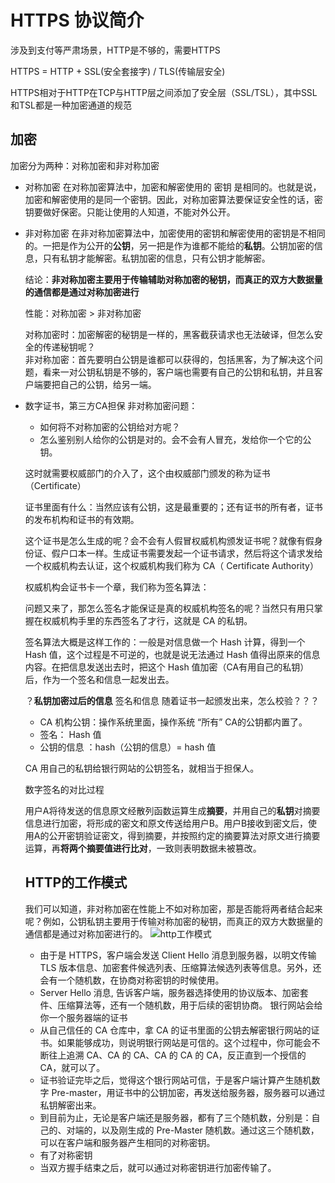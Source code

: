 # HTTPS 协议简介

涉及到支付等严肃场景，HTTP是不够的，需要HTTPS   

HTTPS = HTTP + SSL(安全套接字) / TLS(传输层安全)      

HTTPS相对于HTTP在TCP与HTTP层之间添加了安全层（SSL/TSL），其中SSL和TSL都是一种加密通道的规范     

## 加密
加密分为两种：对称加密和非对称加密      

- 对称加密
  在对称加密算法中，加密和解密使用的 密钥 是相同的。也就是说，加密和解密使用的是同一个密钥。因此，对称加密算法要保证安全性的话，密钥要做好保密。只能让使用的人知道，不能对外公开。

- 非对称加密
  在非对称加密算法中，加密使用的密钥和解密使用的密钥是不相同的。一把是作为公开的**公钥**，另一把是作为谁都不能给的**私钥**。公钥加密的信息，只有私钥才能解密。私钥加密的信息，只有公钥才能解密。

  结论：**非对称加密主要用于传输辅助对称加密的秘钥，而真正的双方大数据量的通信都是通过对称加密进行**    

  性能：对称加密 > 非对称加密   


  对称加密时：加密解密的秘钥是一样的，黑客截获请求也无法破译，但怎么安全的传递秘钥呢？        
  非对称加密：首先要明白公钥是谁都可以获得的，包括黑客，为了解决这个问题，看来一对公钥私钥是不够的，客户端也需要有自己的公钥和私钥，并且客户端要把自己的公钥，给另一端。        

- 数字证书，第三方CA担保
  非对称加密问题：

  - 如何将不对称加密的公钥给对方呢？
  - 怎么鉴别别人给你的公钥是对的。会不会有人冒充，发给你一个它的公钥。
  
  这时就需要权威部门的介入了，这个由权威部门颁发的称为证书（Certificate）   

  证书里面有什么：当然应该有公钥，这是最重要的；还有证书的所有者，证书的发布机构和证书的有效期。

  这个证书是怎么生成的呢？会不会有人假冒权威机构颁发证书呢？就像有假身份证、假户口本一样。生成证书需要发起一个证书请求，然后将这个请求发给一个权威机构去认证，这个权威机构我们称为 CA（ Certificate Authority）     

  权威机构会证书卡一个章，我们称为签名算法：    

  问题又来了，那怎么签名才能保证是真的权威机构签名的呢？当然只有用只掌握在权威机构手里的东西签名了才行，这就是 CA 的私钥。

  签名算法大概是这样工作的：一般是对信息做一个 Hash 计算，得到一个 Hash 值，这个过程是不可逆的，也就是说无法通过 Hash 值得出原来的信息内容。在把信息发送出去时，把这个 Hash 值加密（CA有用自己的私钥）后，作为一个签名和信息一起发出去。

  ？**私钥加密过后的信息**  签名和信息 随着证书一起颁发出来，怎么校验？？？   

  - CA 机构公钥：操作系统里面，操作系统 “所有” CA的公钥都内置了。
  - 签名： Hash 值
  - 公钥的信息 ：hash（公钥的信息）= hash 值

  CA 用自己的私钥给银行网站的公钥签名，就相当于担保人。   

  数字签名的对比过程    

  用户A将待发送的信息原文经散列函数运算生成**摘要**，并用自己的**私钥**对摘要信息进行加密，将形成的密文和原文传送给用户B。用户B接收到密文后，使用A的公开密钥验证密文，得到摘要，并按照约定的摘要算法对原文进行摘要运算，再**将两个摘要值进行比对**，一致则表明数据未被篡改。    

  ## HTTP的工作模式

  我们可以知道，非对称加密在性能上不如对称加密，那是否能将两者结合起来呢？例如，公钥私钥主要用于传输对称加密的秘钥，而真正的双方大数据量的通信都是通过对称加密进行的。
    ![http工作模式](https://image-static.segmentfault.com/249/646/249646327-ab9d5f61b47a92c5)
  - 由于是 HTTPS，客户端会发送 Client Hello 消息到服务器，以明文传输 TLS 版本信息、加密套件候选列表、压缩算法候选列表等信息。另外，还会有一个随机数，在协商对称密钥的时候使用。
  - Server Hello 消息, 告诉客户端，服务器选择使用的协议版本、加密套件、压缩算法等，还有一个随机数，用于后续的密钥协商。
银行网站会给你一个服务器端的证书
  - 从自己信任的 CA 仓库中，拿 CA 的证书里面的公钥去解密银行网站的证书。如果能够成功，则说明银行网站是可信的。这个过程中，你可能会不断往上追溯 CA、CA 的 CA、CA 的 CA 的 CA，反正直到一个授信的 CA，就可以了。
  - 证书验证完毕之后，觉得这个银行网站可信，于是客户端计算产生随机数字 Pre-master，用证书中的公钥加密，再发送给服务器，服务器可以通过私钥解密出来。
  - 到目前为止，无论是客户端还是服务器，都有了三个随机数，分别是：自己的、对端的，以及刚生成的 Pre-Master 随机数。通过这三个随机数，可以在客户端和服务器产生相同的对称密钥。
  - 有了对称密钥
  - 当双方握手结束之后，就可以通过对称密钥进行加密传输了。